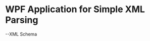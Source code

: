 WPF Application for Simple XML Parsing
==============

--XML Schema
<acousticmaterial>
    <mtllib>
      <material name="ABC" absorption="0.41 0.34" scattering="0.67 0 0.24"/>
    </mtllib>
</acousticmaterial>
